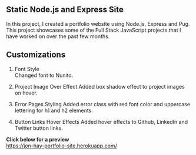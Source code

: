 ## Static Node.js and Express Site

In this project, I created a portfolio website using Node.js, Express and Pug.  This project showcases some of the Full Stack JavaScript projects that I have worked on over the past few months.

## Customizations

1. Font Style  
Changed font to Nunito.

1. Project Image Over Effect 
Added box shadow effect to project images on hover.

1. Error Pages Styling
Added error class with red font color and uppercase lettering for h1 and h2 elements.

1. Button Links Hover Effects
Added hover effects to Github, LinkedIn and Twitter button links.

**Click below for a preview**\
https://jon-hay-portfolio-site.herokuapp.com/